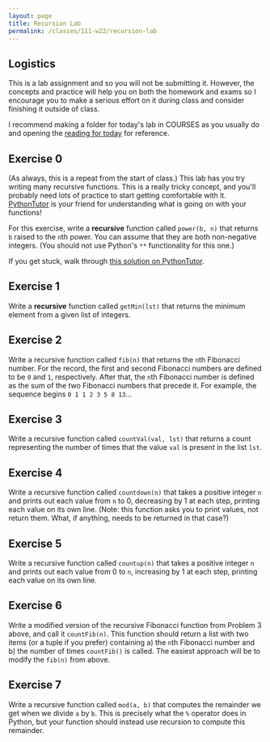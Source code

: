 ```yaml
---
layout: page
title: Recursion Lab
permalink: /classes/111-w22/recursion-lab
---
```


## Logistics
This is a lab assignment and so you will not be submitting it.
However, the concepts and practice will help you on both the homework and exams so I encourage you to make a serious effort on it during class and consider finishing it outside of class.

I recommend making a folder for today's lab in COURSES as you usually do and opening the [reading for today](https://runestone.academy/ns/books/published/thinkcspy/IntroRecursion/toctree.html) for reference.

## Exercise 0
(As always, this is a repeat from the start of class.)
This lab has you try writing many recursive functions.
This is a really tricky concept, and you'll probably need lots of practice to start getting comfortable with it.
[PythonTutor](https://pythontutor.com/) is your friend for understanding what is going on with your functions!

For this exercise, write a **recursive** function called `power(b, n)` that returns `b` raised to the `n`th power. You can assume that they are both non-negative integers. (You should not use Python's `**` functionality for this one.)

If you get stuck, walk through [this solution on PythonTutor](http://pythontutor.com/visualize.html#code=def%20power%28b,%20n%29%3A%0A%20%20%20%20%22%22%22Return%20b%20raised%20to%20the%20power%20of%20n.%22%22%22%0A%20%20%20%20if%20n%20%3D%3D%200%3A%20%20%23%20Base%20case%0A%20%20%20%20%20%20%20%20return%201%0A%20%20%20%20else%3A%20%20%23%20General%20case%0A%20%20%20%20%20%20%20%20return%20b%20*%20power%28b,%20n-1%29%0A%0A%0Aprint%28power%28b%3D3,%20n%3D3%29%29&cumulative=false&heapPrimitives=nevernest&mode=edit&origin=opt-frontend.js&py=3&rawInputLstJSON=%5B%5D&textReferences=false).

## Exercise 1
Write a **recursive** function called `getMin(lst)` that returns the minimum element from a given list of integers.

## Exercise 2
Write a recursive function called `fib(n)` that returns the `n`th Fibonacci number. For the record, the first and second Fibonacci numbers are defined to be `0` and `1`, respectively. 
After that, the `n`th Fibonacci number is defined as the sum of the two Fibonacci numbers that precede it. For example, the sequence begins `0 1 1 2 3 5 8 13`...

## Exercise 3
Write a recursive function called `countVal(val, lst)` that returns a count representing the number of times that the value `val` is present in the list `lst`.

## Exercise 4
Write a recursive function called `countdown(n)` that takes a positive integer `n` and prints out each value from `n` to 0, decreasing by 1 at each step, printing each value on its own line. (Note: this function asks you to print values, not return them. What, if anything, needs to be returned in that case?)

## Exercise 5
Write a recursive function called `countup(n)` that takes a positive integer `n` and prints out each value from 0 to `n`, increasing by 1 at each step, printing each value on its own line.

## Exercise 6
Write a modified version of the recursive Fibonacci function from Problem 3 above, and call it `countFib(n)`. This function should return a list with two items (or a tuple if you prefer) containing a) the `n`th Fibonacci number and b) the number of times `countFib()` is called. The easiest approach will be to modify the `fib(n)` from above.

## Exercise 7
Write a recursive function called `mod(a, b)` that computes the remainder we get when we divide `a` by `b`. This is precisely what the `%` operator does in Python, but your function should instead use recursion to compute this remainder.
